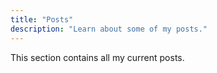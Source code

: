 ```yaml
---
title: "Posts"
description: "Learn about some of my posts."
---
```

This section contains all my current posts.